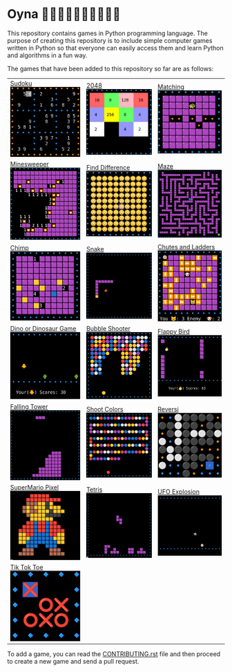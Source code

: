 # Oyna 💃🏻🕺🏻💃🏿🕺🏿💃🕺
This repository contains games in Python programming language. The purpose of creating this repository is to include simple computer games written in Python so that everyone can easily access them and learn Python and algorithms in a fun way.

The games that have been added to this repository so far are as follows:

<table>
   <tr>
      <td><a href="./src/oyna/sudoku/"> Sudoku </a> </br><img src="./docs/images/sudoku.png" alt="Sudoku" style="width:250px;"/> </td>
      <td><a href="./src/oyna/twenty_forty_eight_2048/">2048</a> </br><img src="./docs/images/2048.png" alt="2048" style="width:250px;"/> </td>
      <td><a href="./src/oyna/matching/">Matching</a> </br><img src="./docs/images/matching.png" alt="Matching" style="width:250px;"/> </td>
   </tr>
   <tr>
      <td><a href="./src/oyna/minesweeper/"> Minesweeper </a></br><img src="./docs/images/minesweeper.png" alt="Minesweeper" style="width:250px;"/> </td>
      <td><a href="./src/oyna/find_difference/">Find Difference </a></br><img src="./docs/images/find_difference.png" alt="Find Difference" style="width:250px;"/> </td>
      <td><a href="./src/oyna/maze/"> Maze</a> </br><img src="./docs/images/maze.png" alt="Maze" style="width:250px;"/> </td>
   </tr>
   <tr>
      <td><a href="./src/oyna/chimp/"> Chimp </a></br><img src="./docs/images/chimp.png" alt="Chimp" style="width:250px;"/> </td>
      <td><a href="./src/oyna/snake/"> Snake </a></br><img src="./docs/images/snake.png" alt="Snake" style="width:250px;"/> </td>
      <td><a href="./src/oyna/chutes_and_ladders/"> Chutes and Ladders </a></br><img src="./docs/images/chutes_and_ladders.png" alt="Chutes and Ladders" style="width:250px;"/> </td>
   </tr>
   <tr>
      <td><a href="./src/oyna/dino/"> Dino or Dinosaur Game </a></br><img src="./docs/images/dino.png" alt="Dino" style="width:250px;"/></td>
      <td><a href="./src/oyna/bubble_shooter/"> Bubble Shooter </a></br><img src="./docs/images/bubble_shooter.png" alt="Bubble Shooter" style="width:250px;"/></td>
      <td><a href="./src/oyna/flappy_bird/"> Flappy Bird </a></br><img src="./docs/images/flappy_birds.png" alt="Flappy Bird" style="width:250px;"/> </td>
   </tr>
   <tr>
      <td><a href="./src/oyna/falling_tower/"> Falling Tower </a></br><img src="./docs/images/falling_tower.png" alt="Falling Tower" style="width:250px;"/></td>
      <td><a href="./src/oyna/shoot_colors/"> Shoot Colors </a></br><img src="./docs/images/shoot_colors.png" alt="Shoot Colors" style="width:250px;"/></td>
      <td><a href="./src/oyna/reversi/"> Reversi </a></br><img src="./docs/images/reversi.png" alt="reversi" style="width:250px;"/>
      </td>
   </tr>
   <tr>
      <td><a href="./src/oyna/supermario_pixel/"> SuperMario Pixel </a></br><img src="./docs/images/supermario_pixel.png" alt="SuperMario Pixel" style="width:250px;"/></td>
      <td><a href="./src/oyna/tetris/"> Tetris </a></br><img src="./docs/images/tetris.png" alt="Tetris" style="width:250px;"/>
      </td>
      <td><a href="./src/oyna/explosion/">UFO Explosion </a></br><img src="./docs/images/explosion.png" alt="UFO Explosion" style="width:250px;"/></td>
   </tr>
   <tr>
      <td><a href="./src/oyna/tik_tok_toe/"> Tik Tok Toe </a></br><img src="./docs/images/tiktoktoe.png" alt="Tik Tok Toe" style="width:250px;"/></td>

   </tr>

</table>



To add a game, you can read the [CONTRIBUTING.rst](./CONTRIBUTING.rst) file and then proceed to create a new game and send a pull request.
